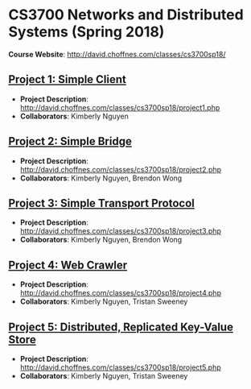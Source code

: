 # CS3700 Networks and Distributed Systems (Spring 2018)
**Course Website**: http://david.choffnes.com/classes/cs3700sp18/

## [Project 1: Simple Client](project1/)
- **Project Description**: http://david.choffnes.com/classes/cs3700sp18/project1.php 
- **Collaborators**: Kimberly Nguyen

## [Project 2: Simple Bridge](project2/)
- **Project Description**: http://david.choffnes.com/classes/cs3700sp18/project2.php 
- **Collaborators**: Kimberly Nguyen, Brendon Wong

## [Project 3: Simple Transport Protocol](project3/)
- **Project Description**: http://david.choffnes.com/classes/cs3700sp18/project3.php 
- **Collaborators**: Kimberly Nguyen, Brendon Wong

## [Project 4: Web Crawler](project4/)
- **Project Description**: http://david.choffnes.com/classes/cs3700sp18/project4.php 
- **Collaborators**: Kimberly Nguyen, Tristan Sweeney

## [Project 5: Distributed, Replicated Key-Value Store](project5/)
- **Project Description**: http://david.choffnes.com/classes/cs3700sp18/project5.php 
- **Collaborators**: Kimberly Nguyen, Tristan Sweeney
